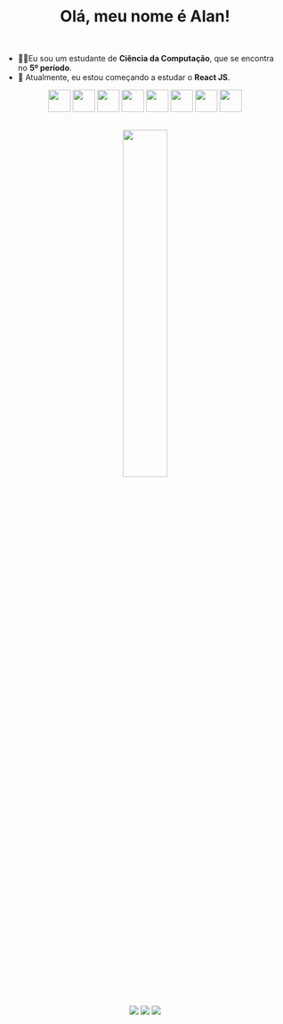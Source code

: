 
<div align="center">
    <h1>Olá, meu nome é Alan!</h1>
</div>

<br>

- 👨‍💻Eu sou um estudante de **Ciência da Computação**, que se encontra no **5º período**.
- 🌱 Atualmente, eu estou começando a estudar o **React JS**.

<div align="center" style="margin: 0px;">
    <img src="https://cdn.jsdelivr.net/gh/devicons/devicon/icons/javascript/javascript-original.svg" height="40"/>
    <img src="https://cdn.jsdelivr.net/gh/devicons/devicon/icons/typescript/typescript-original.svg" height="40"/>
    <img src="https://cdn.jsdelivr.net/gh/devicons/devicon/icons/html5/html5-original.svg" height="40"/>
    <img src="https://cdn.jsdelivr.net/gh/devicons/devicon/icons/css3/css3-original.svg" height="40"/>
    <img src="https://cdn.jsdelivr.net/gh/devicons/devicon/icons/sass/sass-original.svg" height="40"/>
    <img src="https://cdn.jsdelivr.net/gh/devicons/devicon/icons/bootstrap/bootstrap-original.svg" height="40"/>
    <img src="https://cdn.jsdelivr.net/gh/devicons/devicon/icons/csharp/csharp-original.svg" height="40">
    <img src="https://cdn.jsdelivr.net/gh/devicons/devicon/icons/python/python-original.svg" width="40">
</div>

##

<div align="center" style="margin: 0px;">
    <img src="https://github-readme-stats.vercel.app/api/top-langs/?username=Hoyasumii&theme=dark&hide_border=true&include_all_commits=false&count_private=false&layout=compact" width="40%">
    
<a href="https://linkedin.com/in/AlanReisAnjos/"><img src="https://img.shields.io/badge/LinkedIn-%230077B5.svg?style=for-the-badge&logo=linkedin&logoColor=white"></a>
<a href="mailto:alanreisanjo@gmail.com"><img src="https://img.shields.io/badge/Gmail-%23E34F26.svg?style=for-the-badge&logo=gmail&logoColor=white"></a>
<a href="https://instagram.com/_eu.alan"><img src="https://img.shields.io/badge/Instagram-%23E4405F.svg?style=for-the-badge&logo=Instagram&logoColor=white"></a>

</div>
